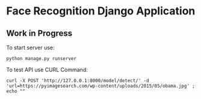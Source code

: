 # Face Recognition Django Application

## Work in Progress


To start server use:
```
python manage.py runserver
```

To test API use CURL Command:
```
curl -X POST 'http://127.0.0.1:8000/model/detect/' -d 'url=https://pyimagesearch.com/wp-content/uploads/2015/05/obama.jpg' ; echo ""
```
